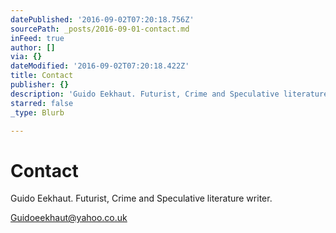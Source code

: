 ```yaml
---
datePublished: '2016-09-02T07:20:18.756Z'
sourcePath: _posts/2016-09-01-contact.md
inFeed: true
author: []
via: {}
dateModified: '2016-09-02T07:20:18.422Z'
title: Contact
publisher: {}
description: 'Guido Eekhaut. Futurist, Crime and Speculative literature writer.'
starred: false
_type: Blurb

---
```

# Contact

Guido Eekhaut. Futurist, Crime and Speculative literature writer.

Guidoeekhaut@yahoo.co.uk